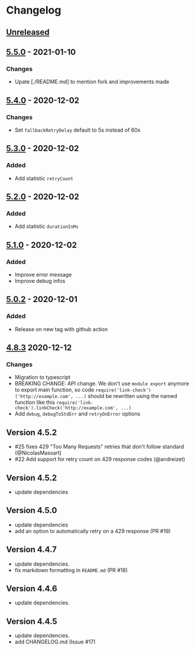 # Changelog

## [Unreleased][]

## [5.5.0][] - 2021-01-10

### Changes

- Upate [./README.md] to mention fork and improvements made

## [5.4.0][] - 2020-12-02

### Changes

- Set `fallbackRetryDelay` default to 5s instead of 60s

## [5.3.0][] - 2020-12-02

### Added

- Add statistic `retryCount`

## [5.2.0][] - 2020-12-02

### Added

- Add statistic `durationInMs`

## [5.1.0][] - 2020-12-02

### Added

- Improve error message 
- Improve debug infos

## [5.0.2][] - 2020-12-01

### Added

- Release on new tag with github action

## [4.8.3][] 2020-12-12

### Changes

- Migration to typescript
- BREAKING CHANGE: API change. We don't use `module export` anymore to export main function, so code `require('link-check')('http://example.com', ...)` should be rewritten using the named function like this `require('link-check').linkCheck('http://example.com', ...)`
- Add `debug`, `debugToStdErr` and `retryOnError` options

## Version 4.5.2

- #25 fixes 429 "Too Many Requests" retries that don't follow standard (@NicolasMassart)
- #22 Add support for retry count on 429 response codes (@andreizet)

## Version 4.5.2

- update dependencies

## Version 4.5.0

- update dependencies
- add an option to automatically retry on a 429 response (PR #19)

## Version 4.4.7

- update dependencies.
- fix markdown formatting in `README.md` (PR #18)

## Version 4.4.6

- update dependencies.

## Version 4.4.5

- update dependencies.
- add CHANGELOG.md (Issue #17)


[Unreleased]: https://github.com/boillodmanuel/link-check/compare/v5.5.0...HEAD
[5.5.0]: https://github.com/boillodmanuel/link-check/compare/v5.4.0...v5.5.0
[5.4.0]: https://github.com/boillodmanuel/link-check/compare/v5.3.0...v5.4.0
[5.3.0]: https://github.com/boillodmanuel/link-check/compare/v5.2.0...v5.3.0
[5.2.0]: https://github.com/boillodmanuel/link-check/compare/v5.1.0...v5.2.0
[5.1.0]: https://github.com/boillodmanuel/link-check/compare/v5.0.2...v5.1.0
[5.0.2]: https://github.com/boillodmanuel/link-check/compare/v5.0.1...v5.0.2
[5.0.1]: https://github.com/boillodmanuel/link-check/compare/v5.0.0...v5.0.1
[5.0.0]: https://github.com/boillodmanuel/link-check/compare/v5.0.0...v5.0.0
[5.0.0]: https://github.com/boillodmanuel/link-check/compare/v4.8.5...v5.0.0
[4.8.3]: https://github.com/boillodmanuel/link-check/compare/v4.8.2...v4.8.3